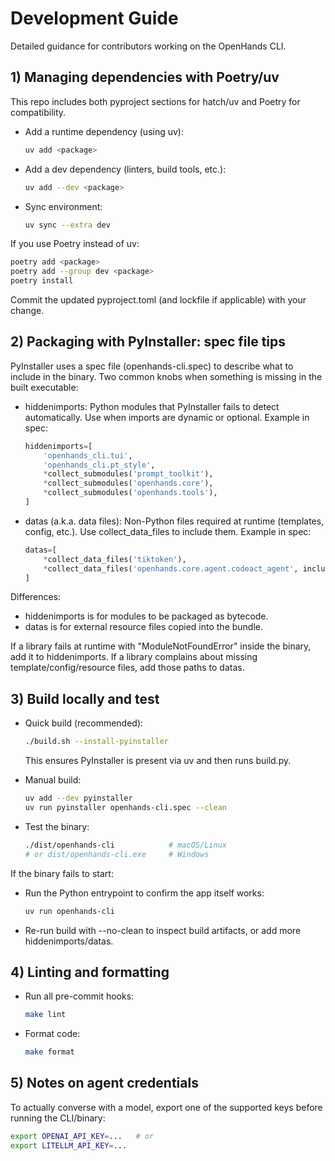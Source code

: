 # Development Guide

Detailed guidance for contributors working on the OpenHands CLI.

## 1) Managing dependencies with Poetry/uv

This repo includes both pyproject sections for hatch/uv and Poetry for compatibility.

- Add a runtime dependency (using uv):
  ```bash
  uv add <package>
  ```
- Add a dev dependency (linters, build tools, etc.):
  ```bash
  uv add --dev <package>
  ```
- Sync environment:
  ```bash
  uv sync --extra dev
  ```

If you use Poetry instead of uv:
```bash
poetry add <package>
poetry add --group dev <package>
poetry install
```

Commit the updated pyproject.toml (and lockfile if applicable) with your change.

## 2) Packaging with PyInstaller: spec file tips

PyInstaller uses a spec file (openhands-cli.spec) to describe what to include in the binary.
Two common knobs when something is missing in the built executable:

- hiddenimports: Python modules that PyInstaller fails to detect automatically.
  Use when imports are dynamic or optional.
  Example in spec:
  ```python
  hiddenimports=[
      'openhands_cli.tui',
      'openhands_cli.pt_style',
      *collect_submodules('prompt_toolkit'),
      *collect_submodules('openhands.core'),
      *collect_submodules('openhands.tools'),
  ]
  ```

- datas (a.k.a. data files): Non-Python files required at runtime (templates, config, etc.).
  Use collect_data_files to include them.
  Example in spec:
  ```python
  datas=[
      *collect_data_files('tiktoken'),
      *collect_data_files('openhands.core.agent.codeact_agent', includes=['prompts/*.j2']),
  ]
  ```

Differences:
- hiddenimports is for modules to be packaged as bytecode.
- datas is for external resource files copied into the bundle.

If a library fails at runtime with "ModuleNotFoundError" inside the binary, add it to hiddenimports.
If a library complains about missing template/config/resource files, add those paths to datas.

## 3) Build locally and test

- Quick build (recommended):
  ```bash
  ./build.sh --install-pyinstaller
  ```
  This ensures PyInstaller is present via uv and then runs build.py.

- Manual build:
  ```bash
  uv add --dev pyinstaller
  uv run pyinstaller openhands-cli.spec --clean
  ```

- Test the binary:
  ```bash
  ./dist/openhands-cli            # macOS/Linux
  # or dist/openhands-cli.exe     # Windows
  ```

If the binary fails to start:
- Run the Python entrypoint to confirm the app itself works:
  ```bash
  uv run openhands-cli
  ```
- Re-run build with --no-clean to inspect build artifacts, or add more hiddenimports/datas.

## 4) Linting and formatting

- Run all pre-commit hooks:
  ```bash
  make lint
  ```
- Format code:
  ```bash
  make format
  ```

## 5) Notes on agent credentials

To actually converse with a model, export one of the supported keys before running the CLI/binary:
```bash
export OPENAI_API_KEY=...   # or
export LITELLM_API_KEY=...
```
